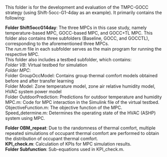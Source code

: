 This folder is for the development and evaluation of the TMPC-GOCC strategy (using Shift-5occ-G1-4day as an example). It primarily contains the following:

**Folder Shift5occG14day**: The three MPCs in this case study, namely temperature-based MPC, GOCC-based MPC, and GOCC+TL MPC. This folder also contains three subfolders (Baseline, GOCC, and GOCCTL), corresponding to the aforementioned three MPCs.   
	The *run.m* file in each subfolder serves as the main program for running the respective MPC.   
 	This folder also includes a testbed subfolder, which contains:   
  		_Folder VB_: Virtual testbed for simulation   
    		_Folder MPC_:   
      			Folder GroupOccModel: Contains group thermal comfort models obtained before and after transfer learning    
	 		Folder Model: Zone temperature model, zone air relative humidity model, HVAC system power model    
    			Folder OutdoorPrediction: Predictions for outdoor temperature and humidity    
       			MPC.m: Code for MPC interaction in the Simulink file of the virtual testbed.   
	  		ObjectiveFunction.m: The objective function of the MPC.   
       			Speed_determine.m: Determines the operating state of the HVAC (ASHP) system using MPC.

**Folder OBM_repeat**: Due to the randomness of thermal comfort, multiple repeated simulations of occupant thermal comfort are performed to obtain the distribution of occupant thermal comfort.   
**KPI_check.m**: Calculation of KPIs for MPC simulation results.    
**Folder Subfunction**: Sub-equations used in KPI_check.m.

